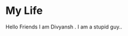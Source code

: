 <HTML>
  <BODY>
    <H1>My Life</H1>
    Hello Friends I am Divyansh . I am a stupid guy..
   </BODY>
</HTML>
